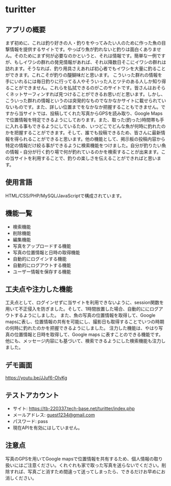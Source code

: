 # turitter
## アプリの概要
まず初めに、これは釣り好きの人・釣りをやってみたい人のために作った魚の目撃情報を提供するサイトです。やっぱり魚が釣れないと釣りは面白くありません。そのためにまず何が必要なのかというと、それは情報です。簡単な一例ですが、もしイワシの群れの発見情報があれば、それ以降数日そこにイワシの群れは訪れます。そうなれば、釣り用具さえあれば初心者でもイワシを大量に釣ることができます。これこそが釣りの醍醐味だと思います。
こういった群れの情報を手にいれるには毎日釣りに行ってる人やそういった人とツテのある人しか知り得ることができません。これらを払拭できるのがこのサイトです。皆さんはおそらくネットサーフィンすれば見つけることができるお思いだと思います。しかし、こういった群れの情報というのは突発的なものでなかなかサイトに載せられていないものです。また、詳しい位置までをなかなか把握することもできません。ですから当サイトでは、投稿してくれた写真からGPSを読み取り、Google Maps で位置情報を特定できるようにしております。また、取った(釣った)時間帯も手に入れる事もできるようにしているため、いつどこでどんな魚が何時に釣れたのかを把握することができます。そして、誰でも投稿できるため、皆さんに最新情報を得られることができると思います。他の機能として、掲示板の投稿内容から特定の情報だけ絞る事ができるように検索機能をつけました。自分が釣りたい魚の情報・自分が行く釣り場で何が釣れているのかを検索することが出来ます。この当サイトを利用することで、釣りの楽しさを伝えることができればと思います。

## 使用言語
HTML/CSS/PHP/MySQL/JavaScriptで構成されています。

## 機能一覧
- 検索機能
- 削除機能
- 編集機能
- 写真をアップロードする機能
- 写真の位置情報と日時の取得機能
- 自動的にログインする機能
- 自動的にログアウトする機能
- ユーザー情報を保存する機能

## 工夫点や注力した機能
工夫点として、ログインせずに当サイトを利用できないように、session関数を用いて不正侵入を防ぎました。そして、1時間放置した場合、自動的ににログアウトするようにしました。
また、魚の写真の位置情報を取得して、Google mapsに表し、位置情報の共有を可能にし、撮影日も取得することでいつの時期の何時に釣れたのかを把握できるようにしました。
注力した機能は、やはり写真の位置情報と日時を取得して、Google maps に表すことのできる機能です。
他にも、メッセージ内容にも基づいて、検索できるようにした検索機能も注力しました。

## デモ画面
https://youtu.be/JJuf6-OlvKg

## テストアカウント
- サイト: https://tb-220337.tech-base.net/turitter/index.php
- メールアドレス: guest1234@gmail.com
- パスワード: pass
- 現在APIを有効にはしていません。

## 注意点
写真のGPSを用いてGoogle mapsで位置情報を共有するため、個人情報の取り扱いにはご注意ください。くれぐれも家で取った写真を送らないでください。削除すれば、写真ごと消すため間違って送ってしまったら、できるだけお早めにお消しください。
